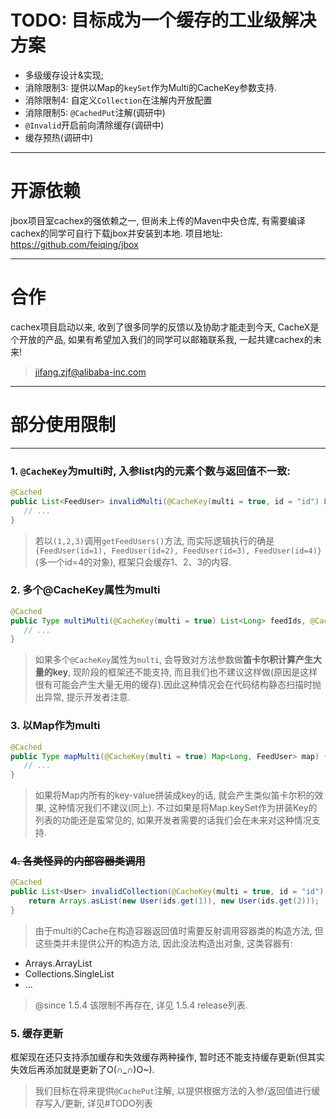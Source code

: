 # TODO: 目标成为一个缓存的工业级解决方案
- 多级缓存设计&实现;
- 消除限制3: 提供以Map的`keySet`作为Multi的CacheKey参数支持.
- 消除限制4: 自定义`Collection`在注解内开放配置
- 消除限制5: `@CachedPut`注解(调研中)    
- `@Invalid`开启前向清除缓存(调研中)
- 缓存预热(调研中)

---
# 开源依赖
jbox项目室cachex的强依赖之一, 但尚未上传的Maven中央仓库, 有需要编译cachex的同学可自行下载jbox并安装到本地.
项目地址: https://github.com/feiqing/jbox

---
# 合作
cachex项目启动以来, 收到了很多同学的反馈以及协助才能走到今天, 
CacheX是个开放的产品, 如果有希望加入我们的同学可以邮箱联系我, 一起共建cachex的未来!
> jifang.zjf@alibaba-inc.com

----
# 部分使用限制

---
### 1. `@CacheKey`为multi时, 入参list内的元素个数与返回值不一致:
```java
@Cached
public List<FeedUser> invalidMulti(@CacheKey(multi = true, id = "id") List<Long> feedIds) {
   // ...
}
```

> 若以`(1,2,3)`调用`getFeedUsers()`方法, 而实际逻辑执行的确是`{FeedUser(id=1), FeedUser(id=2), FeedUser(id=3), FeedUser(id=4)}`(多一个id=4的对象), 框架只会缓存1、2、3的内容.

### 2. 多个@CacheKey属性为multi
```java
@Cached
public Type multiMulti(@CacheKey(multi = true) List<Long> feedIds, @CacheKey(multi = true) List<Long> authorIds ) {
   // ...
}
```
> 如果多个`@CacheKey`属性为`multi`, 会导致对方法参数做**笛卡尔积计算产生大量的key**, 现阶段的框架还不能支持, 而且我们也不建议这样做(原因是这样很有可能会产生大量无用的缓存).因此这种情况会在代码结构静态扫描时抛出异常, 提示开发者注意.

### 3. 以Map作为multi

```java
@Cached
public Type mapMulti(@CacheKey(multi = true) Map<Long, FeedUser> map) {
   // ...
}
```
> 如果将Map内所有的key-value拼装成key的话, 就会产生类似笛卡尔积的效果, 这种情况我们不建议(同上). 不过如果是将Map.keySet作为拼装Key的列表的功能还是蛮常见的, 如果开发者需要的话我们会在未来对这种情况支持.

### ~~4. 各类怪异的内部容器类调用~~
```java
@Cached
public List<User> invalidCollection(@CacheKey(multi = true, id = "id") List<Long> ids) {
    return Arrays.asList(new User(ids.get(1)), new User(ids.get(2)));
}
```

> 由于multi的Cache在构造容器返回值时需要反射调用容器类的构造方法, 但这些类并未提供公开的构造方法, 因此没法构造出对象, 这类容器有:

- Arrays.ArrayList
- Collections.SingleList
- ...

> @since 1.5.4 该限制不再存在, 详见 1.5.4 release列表.

### 5. 缓存更新
框架现在还只支持添加缓存和失效缓存两种操作, 暂时还不能支持缓存更新(但其实失效后再添加就是更新了O(∩_∩)O~).

> 我们目标在将来提供`@CachePut`注解, 以提供根据方法的入参/返回值进行缓存写入/更新, 详见#TODO列表